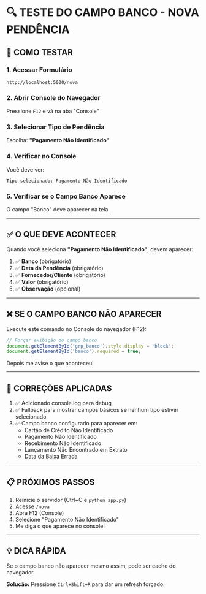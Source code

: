 # 🔍 TESTE DO CAMPO BANCO - NOVA PENDÊNCIA

## 🎯 COMO TESTAR

### **1. Acessar Formulário**
```
http://localhost:5000/nova
```

### **2. Abrir Console do Navegador**
Pressione `F12` e vá na aba "Console"

### **3. Selecionar Tipo de Pendência**
Escolha: **"Pagamento Não Identificado"**

### **4. Verificar no Console**
Você deve ver:
```
Tipo selecionado: Pagamento Não Identificado
```

### **5. Verificar se o Campo Banco Aparece**
O campo "Banco" deve aparecer na tela.

---

## ✅ **O QUE DEVE ACONTECER**

Quando você seleciona **"Pagamento Não Identificado"**, devem aparecer:

1. ✅ **Banco** (obrigatório)
2. ✅ **Data da Pendência** (obrigatório)
3. ✅ **Fornecedor/Cliente** (obrigatório)
4. ✅ **Valor** (obrigatório)
5. ✅ **Observação** (opcional)

---

## ❌ **SE O CAMPO BANCO NÃO APARECER**

Execute este comando no Console do navegador (F12):

```javascript
// Forçar exibição do campo banco
document.getElementById('grp_banco').style.display = 'block';
document.getElementById('banco').required = true;
```

Depois me avise o que aconteceu!

---

## 🔧 **CORREÇÕES APLICADAS**

1. ✅ Adicionado console.log para debug
2. ✅ Fallback para mostrar campos básicos se nenhum tipo estiver selecionado
3. ✅ Campo banco configurado para aparecer em:
   - Cartão de Crédito Não Identificado
   - Pagamento Não Identificado
   - Recebimento Não Identificado
   - Lançamento Não Encontrado em Extrato
   - Data da Baixa Errada

---

## 📋 **PRÓXIMOS PASSOS**

1. Reinicie o servidor (Ctrl+C e `python app.py`)
2. Acesse `/nova`
3. Abra F12 (Console)
4. Selecione "Pagamento Não Identificado"
5. Me diga o que aparece no console!

---

## 💡 **DICA RÁPIDA**

Se o campo banco não aparecer mesmo assim, pode ser cache do navegador.

**Solução:** Pressione `Ctrl+Shift+R` para dar um refresh forçado.


